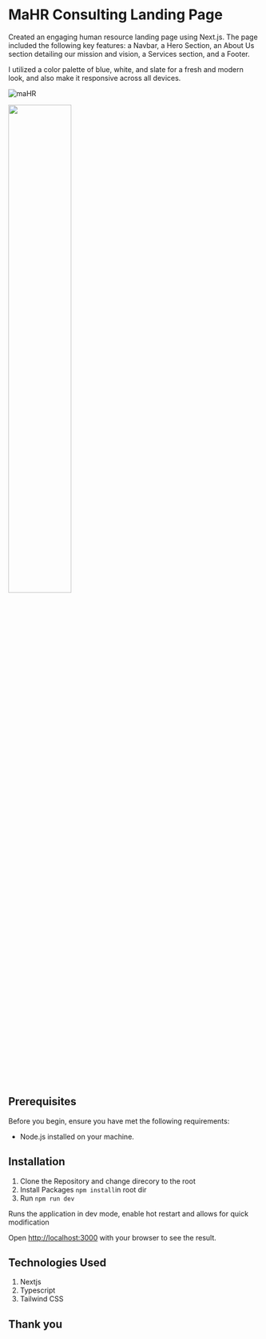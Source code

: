 # MaHR Consulting Landing Page

Created an engaging human resource landing page using Next.js. The page included the following key features: a Navbar, a Hero Section, an About Us section detailing our mission and vision, a Services section, and a Footer.

I utilized a color palette of blue, white, and slate for a fresh and modern look, and also make it responsive across all devices.

![maHR](https://github.com/user-attachments/assets/3a43d14d-d2ca-4c35-9ba8-2b7408099f82)

<img src="https://github.com/user-attachments/assets/3a43d14d-d2ca-4c35-9ba8-2b7408099f82" width=50% height=50%>


## Prerequisites

Before you begin, ensure you have met the following requirements:

- Node.js installed on your machine.

## Installation

1. Clone the Repository and change direcory to the root
2. Install Packages `npm install`in root dir
3. Run `npm run dev`

Runs the application in dev mode, enable hot restart and allows for quick modification

Open [http://localhost:3000](http://localhost:3000) with your browser to see the result.

## Technologies Used

1. Nextjs
2. Typescript
3. Tailwind CSS

## Thank you
